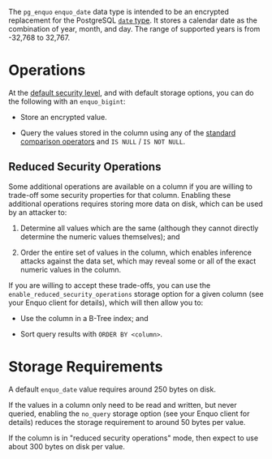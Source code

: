 The `pg_enquo` `enquo_date` data type is intended to be an encrypted replacement for the PostgreSQL [`date` type](https://www.postgresql.org/docs/current/datatype-datetime.html).
It stores a calendar date as the combination of year, month, and day.  The range of supported years is from -32,768 to 32,767.


# Operations

At the [default security level](https://enquo.org/about/threat-models#snapshot-security), and with default storage options, you can do the following with an `enquo_bigint`:

* Store an encrypted value.

* Query the values stored in the column using any of the [standard comparison operators](https://www.postgresql.org/docs/current/functions-comparison.html#FUNCTIONS-COMPARISON-OP-TABLE) and `IS NULL` / `IS NOT NULL`.


## Reduced Security Operations

Some additional operations are available on a column if you are willing to trade-off some security properties for that column.
Enabling these additional operations requires storing more data on disk, which can be used by an attacker to:

1. Determine all values which are the same (although they cannot directly determine the numeric values themselves); and

2. Order the entire set of values in the column, which enables inference attacks against the data set, which may reveal some or all of the exact numeric values in the column.

If you are willing to accept these trade-offs, you can use the `enable_reduced_security_operations` storage option for a given column (see your Enquo client for details), which will then allow you to:

* Use the column in a B-Tree index; and

* Sort query results with `ORDER BY <column>`.


# Storage Requirements

A default `enquo_date` value requires around 250 bytes on disk.

If the values in a column only need to be read and written, but never queried, enabling the `no_query` storage option (see your Enquo client for details) reduces the storage requirement to around 50 bytes per value.

If the column is in "reduced security operations" mode, then expect to use about 300 bytes on disk per value.
